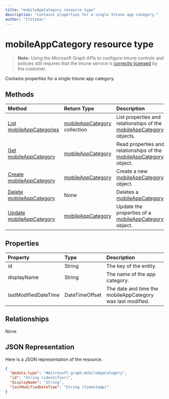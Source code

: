 ```yaml
---
title: "mobileAppCategory resource type"
description: "Contains properties for a single Intune app category."author: "tfitzmac"
---
```


# mobileAppCategory resource type

> **Note:** Using the Microsoft Graph APIs to configure Intune controls and policies still requires that the Intune service is [correctly licensed](https://go.microsoft.com/fwlink/?linkid=839381) by the customer.

Contains properties for a single Intune app category.
## Methods
|Method|Return Type|Description|
|:---|:---|:---|
|[List mobileAppCategories](../api/intune-apps-mobileappcategory-list.md)|[mobileAppCategory](../resources/intune-apps-mobileappcategory.md) collection|List properties and relationships of the [mobileAppCategory](../resources/intune-apps-mobileappcategory.md) objects.|
|[Get mobileAppCategory](../api/intune-apps-mobileappcategory-get.md)|[mobileAppCategory](../resources/intune-apps-mobileappcategory.md)|Read properties and relationships of the [mobileAppCategory](../resources/intune-apps-mobileappcategory.md) object.|
|[Create mobileAppCategory](../api/intune-apps-mobileappcategory-create.md)|[mobileAppCategory](../resources/intune-apps-mobileappcategory.md)|Create a new [mobileAppCategory](../resources/intune-apps-mobileappcategory.md) object.|
|[Delete mobileAppCategory](../api/intune-apps-mobileappcategory-delete.md)|None|Deletes a [mobileAppCategory](../resources/intune-apps-mobileappcategory.md).|
|[Update mobileAppCategory](../api/intune-apps-mobileappcategory-update.md)|[mobileAppCategory](../resources/intune-apps-mobileappcategory.md)|Update the properties of a [mobileAppCategory](../resources/intune-apps-mobileappcategory.md) object.|

## Properties
|Property|Type|Description|
|:---|:---|:---|
|id|String|The key of the entity.|
|displayName|String|The name of the app category.|
|lastModifiedDateTime|DateTimeOffset|The date and time the mobileAppCategory was last modified.|

## Relationships
None
## JSON Representation
Here is a JSON representation of the resource.
<!-- {
  "blockType": "resource",
  "keyProperty": "id",
  "@odata.type": "microsoft.graph.mobileAppCategory"
}
-->
``` json
{
  "@odata.type": "#microsoft.graph.mobileAppCategory",
  "id": "String (identifier)",
  "displayName": "String",
  "lastModifiedDateTime": "String (timestamp)"
}
```



